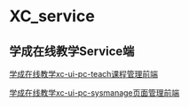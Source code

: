 # XC_service  

## 学成在线教学Service端  

[学成在线教学xc-ui-pc-teach课程管理前端](https://github.com/181junruo/xc-ui-pc-teach)  

[学成在线教学xc-ui-pc-sysmanage页面管理前端](https://github.com/181junruo/xc-ui-pc-sysmanage)